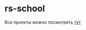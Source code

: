 # rs-school

Все проекты можно посмотреть [тут](https://github.com/Karinaguseva/rs-school/tree/gh-pages)
